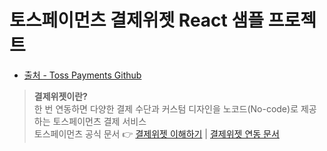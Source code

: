 # 토스페이먼츠 결제위젯 React 샘플 프로젝트
- [출처 - Toss Payments Github](https://github.com/tosspayments/payment-widget-sample/tree/main/react)

> **결제위젯이란?**  
> 한 번 연동하면 다양한 결제 수단과 커스텀 디자인을 노코드(No-code)로 제공하는 토스페이먼츠 결제 서비스  
> 토스페이먼츠 공식 문서 👉 [결제위젯 이해하기](https://docs.tosspayments.com/guides/payment-widget/overview) | [결제위젯 연동 문서](https://docs.tosspayments.com/guides/payment-widget/integration)

